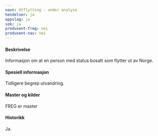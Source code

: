 ```yaml
---
navn: Utflytting - under analyse
hendelser: ja
oppslag: ja
sok: ja
produsent-freg: nei
produsent-nav: nei
---
```


#### Beskrivelse

Informasjon om at en person med status bosatt som flytter ut av Norge.

#### Spesiell informasjon

Tidligere begrep utvandring.

#### Master og kilder

FREG er master


#### Historikk

Ja.

